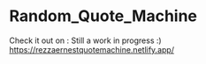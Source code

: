 # Random_Quote_Machine
Check it out on : 
Still a work in progress :)
https://rezzaernestquotemachine.netlify.app/
